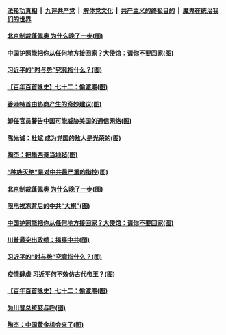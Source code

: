 

####  [法轮功真相](../../../../basic/blob/master/README.md?t=01212101) &nbsp;|&nbsp; [九评共产党](../../../../9ping.md/blob/master/README.md?t=01212101) &nbsp;|&nbsp; [解体党文化](../../../../jtdwh.md/blob/master/README.md?t=01212101)  &nbsp;|&nbsp; [共产主义的终极目的](../../../../gczydzjmd.md/blob/master/README.md?t=01212101) &nbsp;|&nbsp; [魔鬼在统治我们的世界](../../../../mgztzwmdsj.md/blob/master/README.md?t=01212101) 

#### [北京制裁蓬佩奥 为什么晚了一步(图)](../pages/p4/959820.md?t=01212101) 

#### [中国护照能把你从任何地方接回家？大使馆：请你不要回家(图)](../pages/p4/959674.md?t=01212101) 

#### [习近平的“时与势”究竟指什么？(图)](../pages/p4/959662.md?t=01212101) 

#### [【百年百首咏史】七十二：偷渡潮(图)](../pages/p4/959658.md?t=01212101) 


#### [香港特首由协商产生的奇妙建议(图)](../pages/p4/959537.md?t=01212101) 


#### [卸任官员警告中国可能威胁美国的通信网络(图)](../pages/p4/959845.md?t=01212101) 

#### [陈光诚：杜斌 成为党国的敌人是光荣的(图)](../pages/p4/959830.md?t=01212101) 

#### [陶杰：把墨西哥当地毡(图)](../pages/p4/959827.md?t=01212101) 

#### [“种族灭绝”是对中共最严重的指控(图)](../pages/p4/959823.md?t=01212101) 

#### [北京制裁蓬佩奥 为什么晚了一步(图)](../pages/p4/959820.md?t=01212101) 




#### [限电挨冻背后的中共“大棋”(图)](../pages/p4/959663.md?t=01212101) 

#### [中国护照能把你从任何地方接回家？大使馆：请你不要回家(图)](../pages/p4/959674.md?t=01212101) 

#### [川普最突出政绩：揭穿中共(图)](../pages/p4/959672.md?t=01212101) 

#### [习近平的“时与势”究竟指什么？(图)](../pages/p4/959662.md?t=01212101) 

#### [疫情肆虐 习近平何不效仿古代帝王？(图)](../pages/p4/959668.md?t=01212101) 

#### [【百年百首咏史】七十二：偷渡潮(图)](../pages/p4/959658.md?t=01212101) 



#### [为川普总统鼓与呼(图)](../pages/p4/959583.md?t=01212101) 

#### [陶杰：中国黄金机会来了(图)](../pages/p4/959540.md?t=01212101) 



